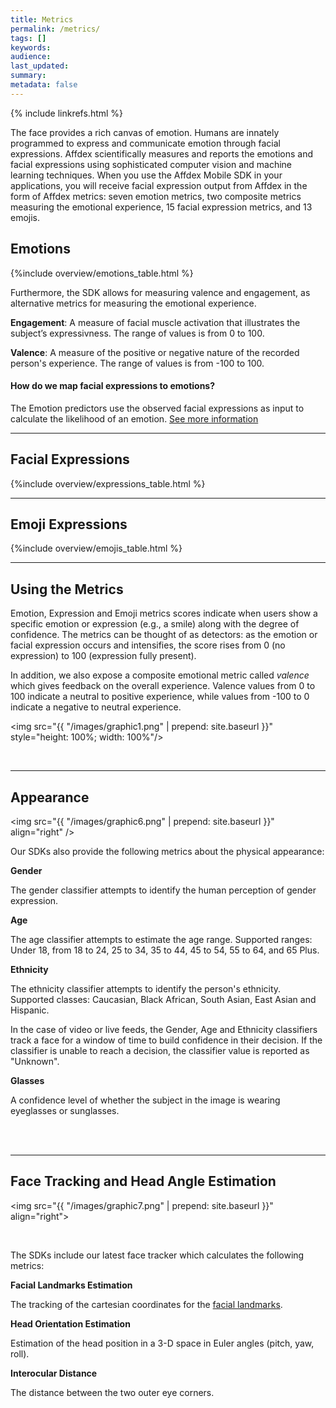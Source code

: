 ```yaml
---
title: Metrics
permalink: /metrics/
tags: []
keywords:
audience:
last_updated:
summary:
metadata: false
---
```

{% include linkrefs.html %}

The face provides a rich canvas of emotion. Humans are innately programmed to express and communicate emotion through facial expressions. Affdex scientifically measures and reports the emotions and facial expressions using sophisticated computer vision and machine learning techniques. When you use the Affdex Mobile SDK in your applications, you will receive facial expression output from Affdex in the form of Affdex metrics: seven emotion metrics, two composite metrics measuring the emotional experience, 15 facial expression metrics, and 13 emojis.

## Emotions

{%include overview/emotions_table.html %}

Furthermore, the SDK allows for measuring valence and engagement, as alternative metrics for measuring the emotional experience.

<strong>Engagement</strong>: A measure of facial muscle activation that illustrates the subject’s expressivness. The range of values is from 0 to 100.

<strong>Valence</strong>: A measure of the positive or negative nature of the recorded person's experience. The range of values is from -100 to 100.

#### How do we map facial expressions to emotions?

The Emotion predictors use the observed facial expressions as input to calculate the likelihood of an emotion. [See more information](/emotion_mapping/)

***

## Facial Expressions

{%include overview/expressions_table.html %}

***

## Emoji Expressions

{%include overview/emojis_table.html %}

***

## Using the Metrics
Emotion, Expression and Emoji metrics scores indicate when users show a specific emotion or expression (e.g., a smile) along with the degree of confidence. The metrics can be thought of as detectors: as the emotion or facial expression occurs and intensifies, the score rises from 0 (no expression) to 100 (expression fully present).

In addition, we also expose a composite emotional metric called _valence_ which gives feedback on the overall experience. Valence values from 0 to 100 indicate a neutral to positive experience, while values from -100 to 0 indicate a negative to neutral experience.

<img src="{{ "/images/graphic1.png" | prepend: site.baseurl }}" style="height: 100%; width: 100%"/>

<br />

***

## Appearance

<img src="{{ "/images/graphic6.png" | prepend: site.baseurl }}" align="right" />

Our SDKs also provide the following metrics about the physical appearance:

**Gender**

The gender classifier attempts to identify the human perception of gender expression.

**Age**

The age classifier attempts to estimate the age range.
Supported ranges: Under 18, from 18 to 24, 25 to 34, 35 to 44, 45 to 54, 55 to 64, and 65 Plus.


**Ethnicity**

The ethnicity classifier attempts to identify the person's ethnicity.
Supported classes: Caucasian, Black African, South Asian, East Asian and Hispanic.


In the case of video or live feeds, the Gender, Age and Ethnicity classifiers track a face for a window of time to build confidence in their decision. If the classifier is unable to reach a decision, the classifier value is reported as "Unknown".

**Glasses**  

A confidence level of whether the subject in the image is wearing eyeglasses or sunglasses.  



<br />
<br />

***

## Face Tracking and Head Angle Estimation

<img src="{{ "/images/graphic7.png" | prepend: site.baseurl }}" align="right">

<br />

The SDKs include our latest face tracker which calculates the following metrics:

**Facial Landmarks Estimation**

The tracking of the cartesian coordinates for the [facial landmarks](/fpi/).

**Head Orientation Estimation**

Estimation of the head position in a 3-D space in Euler angles (pitch, yaw, roll).

**Interocular Distance**

The distance between the two outer eye corners.

<br />
<br />
